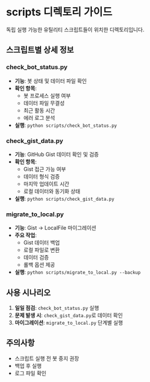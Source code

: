 # scripts 디렉토리 가이드

독립 실행 가능한 유틸리티 스크립트들이 위치한 디렉토리입니다.

## 스크립트별 상세 정보

### check_bot_status.py
- **기능**: 봇 상태 및 데이터 파일 확인
- **확인 항목**:
  - 봇 프로세스 실행 여부
  - 데이터 파일 무결성
  - 최근 활동 시간
  - 에러 로그 분석
- **실행**: `python scripts/check_bot_status.py`

### check_gist_data.py
- **기능**: GitHub Gist 데이터 확인 및 검증
- **확인 항목**:
  - Gist 접근 가능 여부
  - 데이터 형식 검증
  - 마지막 업데이트 시간
  - 로컬 데이터와 동기화 상태
- **실행**: `python scripts/check_gist_data.py`

### migrate_to_local.py
- **기능**: Gist → LocalFile 마이그레이션
- **주요 작업**:
  - Gist 데이터 백업
  - 로컬 파일로 변환
  - 데이터 검증
  - 롤백 옵션 제공
- **실행**: `python scripts/migrate_to_local.py --backup`

## 사용 시나리오
1. **일일 점검**: `check_bot_status.py` 실행
2. **문제 발생 시**: `check_gist_data.py`로 데이터 확인
3. **마이그레이션**: `migrate_to_local.py` 단계별 실행

## 주의사항
- 스크립트 실행 전 봇 중지 권장
- 백업 후 실행
- 로그 파일 확인